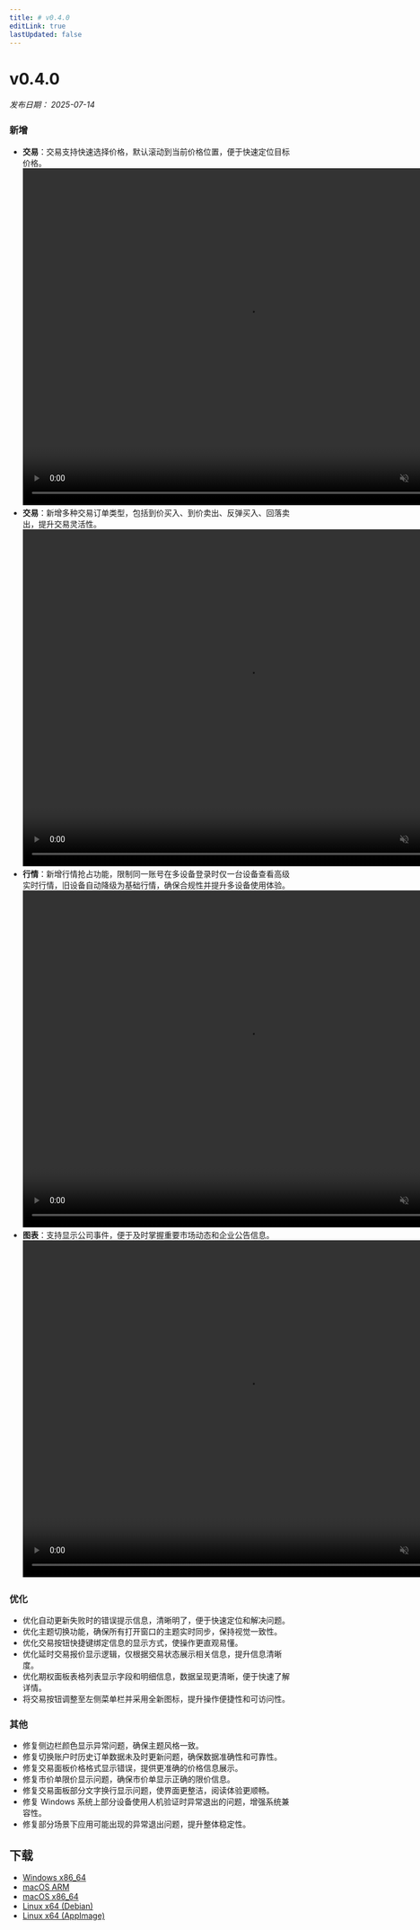 ```yaml
---
title: # v0.4.0
editLink: true
lastUpdated: false
---
```


# v0.4.0

_发布日期： 2025-07-14_

### 新增

- **交易**：交易支持快速选择价格，默认滚动到当前价格位置，便于快速定位目标价格。
  <video src="https://assets.lbctrl.com/uploads/cf3c6511-edf7-4a80-8700-f5568dc8a3da/fast-price.mp4" width="800" height="600" type="video/mp4" autoplay muted loop></video>
- **交易**：新增多种交易订单类型，包括到价买入、到价卖出、反弹买入、回落卖出，提升交易灵活性。
  <video src="https://assets.lbctrl.com/uploads/4ce7fd3c-59c0-4e66-b93f-115c556c1f76/condition-order.mp4" width="800" height="600" type="video/mp4" autoplay muted loop></video>
- **行情**：新增行情抢占功能，限制同一账号在多设备登录时仅一台设备查看高级实时行情，旧设备自动降级为基础行情，确保合规性并提升多设备使用体验。
  <video src="https://assets.lbctrl.com/video/097689a8-af6c-4cbe-90b2-cd93eb336cd1/switch-quote-level.mp4" width="800" height="600" type="video/mp4" autoplay muted loop></video>
- **图表**：支持显示公司事件，便于及时掌握重要市场动态和企业公告信息。
  <video src="https://assets.lbctrl.com/uploads/08420d55-52d9-4bf9-a4f8-3c8352feb733/18028dc5eac56c0ff65fb2d0e2ae9914.mp4" width="800" height="600" type="video/mp4" autoplay muted loop></video>

### 优化

- 优化自动更新失败时的错误提示信息，清晰明了，便于快速定位和解决问题。
- 优化主题切换功能，确保所有打开窗口的主题实时同步，保持视觉一致性。
- 优化交易按钮快捷键绑定信息的显示方式，使操作更直观易懂。
- 优化延时交易报价显示逻辑，仅根据交易状态展示相关信息，提升信息清晰度。
- 优化期权面板表格列表显示字段和明细信息，数据呈现更清晰，便于快速了解详情。
- 将交易按钮调整至左侧菜单栏并采用全新图标，提升操作便捷性和可访问性。

### 其他

- 修复侧边栏颜色显示异常问题，确保主题风格一致。
- 修复切换账户时历史订单数据未及时更新问题，确保数据准确性和可靠性。
- 修复交易面板价格格式显示错误，提供更准确的价格信息展示。
- 修复市价单限价显示问题，确保市价单显示正确的限价信息。
- 修复交易面板部分文字换行显示问题，使界面更整洁，阅读体验更顺畅。
- 修复 Windows 系统上部分设备使用人机验证时异常退出的问题，增强系统兼容性。
- 修复部分场景下应用可能出现的异常退出问题，提升整体稳定性。

## 下载

- [Windows x86_64](https://assets.lbkrs.com/github/release/longbridge-desktop/stable/longbridge-v0.4.0-windows-x86_64.exe)
- [macOS ARM](https://assets.lbkrs.com/github/release/longbridge-desktop/stable/longbridge-v0.4.0-macos-aarch64.dmg)
- [macOS x86_64](https://assets.lbkrs.com/github/release/longbridge-desktop/stable/longbridge-v0.4.0-macos-x86_64.dmg)
- [Linux x64 (Debian)](https://assets.lbkrs.com/github/release/longbridge-desktop/stable/longbridge-v0.4.0-linux-x86_64.deb)
- [Linux x64 (AppImage)](https://assets.lbkrs.com/github/release/longbridge-desktop/stable/longbridge-v0.4.0-linux-x86_64.AppImage)
